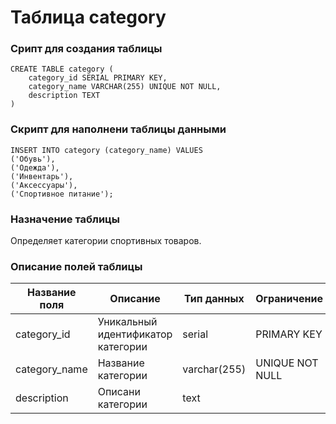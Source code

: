 # Таблица category

### Срипт для создания таблицы

```
CREATE TABLE category (
    category_id SERIAL PRIMARY KEY,
    category_name VARCHAR(255) UNIQUE NOT NULL,
    description TEXT
)
```
### Скрипт для наполнени таблицы данными

```
INSERT INTO category (category_name) VALUES
('Обувь'),
('Одежда'),
('Инвентарь'),
('Аксессуары'),
('Спортивное питание');
```

### Назначение таблицы

Определяет категории спортивных товаров.

### Описание полей таблицы

|Название поля|Описание|Тип данных|Ограничение|
|-|-|-|-|
|category_id|Уникальный идентификатор категории|serial|PRIMARY KEY|
|category_name|Название категории|varchar(255)|UNIQUE NOT NULL|
|description|Описани категории|text||
